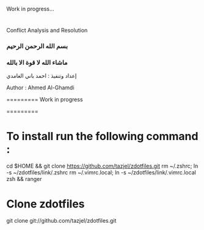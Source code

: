 Work in progress...

#

            
Conflict Analysis and Resolution

### بسم الله الرحمن الرحيم
### ماشاء الله لا قوة الا بالله

إعداد وتنفيذ : احمد باني الغامدي

Author : Ahmed Al-Ghamdi

=========
Work in progress

=========

# To install run the following command :

cd $HOME && git clone https://github.com/tazjel/zdotfiles.git
rm ~/.zshrc; ln -s ~/zdotfiles/link/.zshrc
rm ~/.vimrc.local; ln -s ~/zdotfiles/link/.vimrc.local
zsh && ranger


# Clone zdotfiles
git clone git://github.com/tazjel/zdotfiles.git


